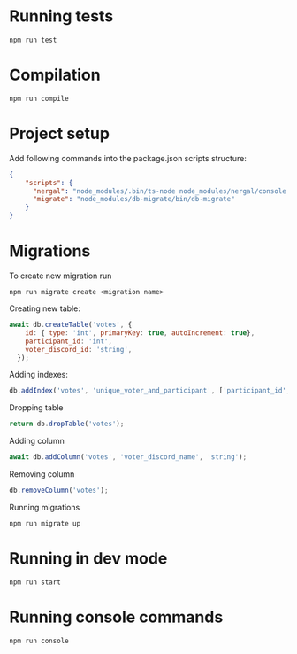 # Running tests
```
npm run test
```

# Compilation
```
npm run compile
```

# Project setup
Add following commands into the package.json scripts structure:
```json
{
    "scripts": {
      "nergal": "node_modules/.bin/ts-node node_modules/nergal/console.ts",
      "migrate": "node_modules/db-migrate/bin/db-migrate"
    }
}
```

# Migrations
To create new migration run
```
npm run migrate create <migration name>
```

Creating new table:
```js
await db.createTable('votes', {
    id: { type: 'int', primaryKey: true, autoIncrement: true},
    participant_id: 'int',
    voter_discord_id: 'string',
  });
```

Adding indexes:
```js
db.addIndex('votes', 'unique_voter_and_participant', ['participant_id', 'voter_discord_id'], true);
```

Dropping table
```js
return db.dropTable('votes');
```

Adding column
```js
await db.addColumn('votes', 'voter_discord_name', 'string');
```

Removing column
```js
db.removeColumn('votes');
```

Running migrations
```
npm run migrate up
```

# Running in dev mode
```
npm run start
```

# Running console commands
```
npm run console 
```